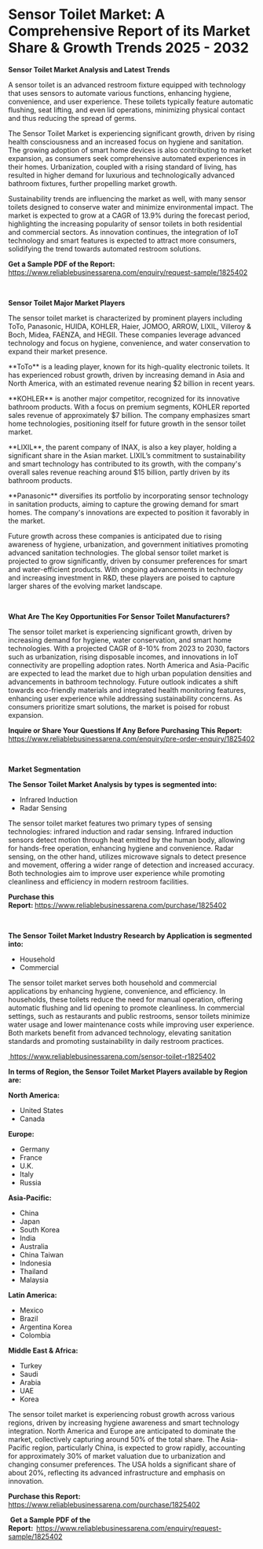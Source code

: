 <p><h1>Sensor Toilet Market: A Comprehensive Report of its Market Share & Growth Trends 2025 - 2032</h1></p><p><strong>Sensor Toilet Market Analysis and Latest Trends</strong></p>
<p><p>A sensor toilet is an advanced restroom fixture equipped with technology that uses sensors to automate various functions, enhancing hygiene, convenience, and user experience. These toilets typically feature automatic flushing, seat lifting, and even lid operations, minimizing physical contact and thus reducing the spread of germs.</p><p>The Sensor Toilet Market is experiencing significant growth, driven by rising health consciousness and an increased focus on hygiene and sanitation. The growing adoption of smart home devices is also contributing to market expansion, as consumers seek comprehensive automated experiences in their homes. Urbanization, coupled with a rising standard of living, has resulted in higher demand for luxurious and technologically advanced bathroom fixtures, further propelling market growth.</p><p>Sustainability trends are influencing the market as well, with many sensor toilets designed to conserve water and minimize environmental impact. The market is expected to grow at a CAGR of 13.9% during the forecast period, highlighting the increasing popularity of sensor toilets in both residential and commercial sectors. As innovation continues, the integration of IoT technology and smart features is expected to attract more consumers, solidifying the trend towards automated restroom solutions.</p></p>
<p><strong>Get a Sample PDF of the Report:&nbsp;</strong> <a href="https://www.reliablebusinessarena.com/enquiry/request-sample/1825402?utm_campaign=3009&utm_medium=2&utm_source=Github&utm_content=ia&utm_term=15042025&utm_id=sensor-toilet">https://www.reliablebusinessarena.com/enquiry/request-sample/1825402</a></p>
<p>&nbsp;</p>
<p><strong>Sensor Toilet Major Market Players</strong></p>
<p><p>The sensor toilet market is characterized by prominent players including ToTo, Panasonic, HUIDA, KOHLER, Haier, JOMOO, ARROW, LIXIL, Villeroy & Boch, Midea, FAENZA, and HEGII. These companies leverage advanced technology and focus on hygiene, convenience, and water conservation to expand their market presence.</p><p>**ToTo** is a leading player, known for its high-quality electronic toilets. It has experienced robust growth, driven by increasing demand in Asia and North America, with an estimated revenue nearing $2 billion in recent years. </p><p>**KOHLER** is another major competitor, recognized for its innovative bathroom products. With a focus on premium segments, KOHLER reported sales revenue of approximately $7 billion. The company emphasizes smart home technologies, positioning itself for future growth in the sensor toilet market.</p><p>**LIXIL**, the parent company of INAX, is also a key player, holding a significant share in the Asian market. LIXIL’s commitment to sustainability and smart technology has contributed to its growth, with the company's overall sales revenue reaching around $15 billion, partly driven by its bathroom products. </p><p>**Panasonic** diversifies its portfolio by incorporating sensor technology in sanitation products, aiming to capture the growing demand for smart homes. The company's innovations are expected to position it favorably in the market.</p><p>Future growth across these companies is anticipated due to rising awareness of hygiene, urbanization, and government initiatives promoting advanced sanitation technologies. The global sensor toilet market is projected to grow significantly, driven by consumer preferences for smart and water-efficient products. With ongoing advancements in technology and increasing investment in R&D, these players are poised to capture larger shares of the evolving market landscape.</p></p>
<p>&nbsp;</p>
<p><strong>What Are The Key Opportunities For Sensor Toilet Manufacturers?</strong></p>
<p><p>The sensor toilet market is experiencing significant growth, driven by increasing demand for hygiene, water conservation, and smart home technologies. With a projected CAGR of 8-10% from 2023 to 2030, factors such as urbanization, rising disposable incomes, and innovations in IoT connectivity are propelling adoption rates. North America and Asia-Pacific are expected to lead the market due to high urban population densities and advancements in bathroom technology. Future outlook indicates a shift towards eco-friendly materials and integrated health monitoring features, enhancing user experience while addressing sustainability concerns. As consumers prioritize smart solutions, the market is poised for robust expansion.</p></p>
<p><strong>Inquire or Share Your Questions If Any Before Purchasing This Report:</strong> <a href="https://www.reliablebusinessarena.com/enquiry/pre-order-enquiry/1825402?utm_campaign=3009&utm_medium=2&utm_source=Github&utm_content=ia&utm_term=15042025&utm_id=sensor-toilet">https://www.reliablebusinessarena.com/enquiry/pre-order-enquiry/1825402</a></p>
<p>&nbsp;</p>
<p><strong>Market Segmentation</strong></p>
<p><strong>The Sensor Toilet Market Analysis by types is segmented into:</strong></p>
<p><ul><li>Infrared Induction</li><li>Radar Sensing</li></ul></p>
<p><p>The sensor toilet market features two primary types of sensing technologies: infrared induction and radar sensing. Infrared induction sensors detect motion through heat emitted by the human body, allowing for hands-free operation, enhancing hygiene and convenience. Radar sensing, on the other hand, utilizes microwave signals to detect presence and movement, offering a wider range of detection and increased accuracy. Both technologies aim to improve user experience while promoting cleanliness and efficiency in modern restroom facilities.</p></p>
<p><strong>Purchase this Report:&nbsp;</strong><a href="https://www.reliablebusinessarena.com/purchase/1825402?utm_campaign=3009&utm_medium=2&utm_source=Github&utm_content=ia&utm_term=15042025&utm_id=sensor-toilet">https://www.reliablebusinessarena.com/purchase/1825402</a></p>
<p>&nbsp;</p>
<p><strong>The Sensor Toilet Market Industry Research by Application is segmented into:</strong></p>
<p><ul><li>Household</li><li>Commercial</li></ul></p>
<p><p>The sensor toilet market serves both household and commercial applications by enhancing hygiene, convenience, and efficiency. In households, these toilets reduce the need for manual operation, offering automatic flushing and lid opening to promote cleanliness. In commercial settings, such as restaurants and public restrooms, sensor toilets minimize water usage and lower maintenance costs while improving user experience. Both markets benefit from advanced technology, elevating sanitation standards and promoting sustainability in daily restroom practices.</p></p>
<p><a href="https://www.reliablebusinessarena.com/sensor-toilet-r1825402?utm_campaign=3009&utm_medium=2&utm_source=Github&utm_content=ia&utm_term=15042025&utm_id=sensor-toilet">&nbsp;https://www.reliablebusinessarena.com/sensor-toilet-r1825402</a></p>
<p><strong>In terms of Region, the Sensor Toilet Market Players available by Region are:</strong></p>
<p>
    <p> <strong> North America: </strong>
        <ul>
            <li>United States</li>
            <li>Canada</li>
        </ul>
        </p> 
    <p> <strong> Europe: </strong>
        <ul>
            <li>Germany</li>
            <li>France</li>
            <li>U.K.</li>
            <li>Italy</li>
            <li>Russia</li>
        </ul>
        </p> 
    <p> <strong> Asia-Pacific: </strong>
        <ul>
            <li>China</li>
            <li>Japan</li>
            <li>South Korea</li>
            <li>India</li>
            <li>Australia</li>
            <li>China Taiwan</li>
            <li>Indonesia</li>
            <li>Thailand</li>
            <li>Malaysia</li>
        </ul>
        </p> 
    <p> <strong> Latin America: </strong>
        <ul>
            <li>Mexico</li>
            <li>Brazil</li>
            <li>Argentina Korea</li>
            <li>Colombia</li>
        </ul>
        </p> 
    <p> <strong> Middle East & Africa: </strong>
        <ul>
            <li>Turkey</li>
            <li>Saudi</li>
            <li>Arabia</li>
            <li>UAE</li>
            <li>Korea</li>
        </ul>
    </p>
    </p>
<p><p>The sensor toilet market is experiencing robust growth across various regions, driven by increasing hygiene awareness and smart technology integration. North America and Europe are anticipated to dominate the market, collectively capturing around 50% of the total share. The Asia-Pacific region, particularly China, is expected to grow rapidly, accounting for approximately 30% of market valuation due to urbanization and changing consumer preferences. The USA holds a significant share of about 20%, reflecting its advanced infrastructure and emphasis on innovation.</p></p>
<p><strong>Purchase this Report: </strong><a href="https://www.reliablebusinessarena.com/purchase/1825402?utm_campaign=3009&utm_medium=2&utm_source=Github&utm_content=ia&utm_term=15042025&utm_id=sensor-toilet">https://www.reliablebusinessarena.com/purchase/1825402</a></p>
<p>&nbsp;<strong>Get a Sample PDF of the Report:&nbsp;&nbsp;</strong><a href="https://www.reliablebusinessarena.com/enquiry/request-sample/1825402?utm_campaign=3009&utm_medium=2&utm_source=Github&utm_content=ia&utm_term=15042025&utm_id=sensor-toilet">https://www.reliablebusinessarena.com/enquiry/request-sample/1825402</a></p>
<p><strong></strong></p>
<p><p></p><p></p><p></p></p>